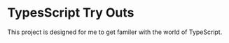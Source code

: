 # TypesScript Try Outs
 This project is designed for me to get familer with the world of TypeScript.
 <img src="https://cdn.thenewstack.io/media/2022/01/10b88c68-typescript-logo.png" alt="" />
 <img src=" https://serokell.io/files/0u/0ufu1q21.js-ts.jpg" alt="" />
 
